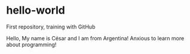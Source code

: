 # hello-world
First repository, training with GitHub

Hello, My name is César and I am from Argentina!
Anxious to learn more about programming!
